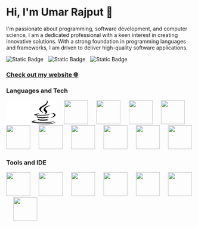 <h1>Hi, I'm Umar Rajput 👋</h1>

I'm passionate about programming, software development, and computer science, I am a dedicated professional with a keen interest in creating innovative solutions. With a strong foundation in programming languages and frameworks, I am driven to deliver high-quality software applications.

![Static Badge](https://img.shields.io/badge/umarraj008-black?style=for-the-badge&logo=github&logoColor=black&color=white&link=https%3A%2F%2Fgithub.com%2Fumarraj008)
<img height="0" width="5" src="" />
![Static Badge](https://img.shields.io/badge/umar--rajput-black?style=for-the-badge&logo=linkedin&logoColor=black&color=white&link=https%3A%2F%2Fwww.linkedin.com%2Fin%2Fumar-rajput%2F)
<img height="0" width="5" src="" />
![Static Badge](https://img.shields.io/badge/umar.rajput02%40gmail.com-black?style=for-the-badge&logo=gmail&logoColor=black&color=white)

### [Check out my website 🌐](http://umarrajput.co.uk)
<!--
![Static Badge](https://img.shields.io/badge/umarraj008-black?style=flat-square&logo=github&logoColor=black&color=white&link=https%3A%2F%2Fgithub.com%2Fumarraj008)
![Static Badge](https://img.shields.io/badge/umar--rajput-black?style=flat-square&logo=linkedin&logoColor=black&color=white&link=https%3A%2F%2Fwww.linkedin.com%2Fin%2Fumar-rajput%2F)
![Static Badge](https://img.shields.io/badge/umar.rajput02%40gmail.com-black?style=flat-square&logo=gmail&logoColor=black&color=white)
-->
<h3>Languages and Tech</h3>
<div align="left">
  <img height="64" width="64" src="https://raw.githubusercontent.com/umarraj008/umarraj008/main/java-w.svg#gh-dark-mode-only" />
  <img height="64" width="64" src="https://raw.githubusercontent.com/umarraj008/umarraj008/main/java-b.svg#gh-light-mode-only" />
  <img height="64" width="15" src="" />
  <img height="64" width="64" src="https://cdn.simpleicons.org/javascript/black/white" />
  <img height="64" width="15" src="" />
  <img height="64" width="64" src="https://cdn.simpleicons.org/html5/black/white" />
  <img height="64" width="15" src="" />
  <img height="64" width="64" src="https://cdn.simpleicons.org/css3/black/white" />
  <img height="64" width="15" src="" />
  <img height="64" width="64" src="https://cdn.simpleicons.org/php/black/white" />
  <img height="64" width="15" src="" />
  <img height="64" width="64" src="https://cdn.simpleicons.org/mysql/black/white" />
  <img height="64" width="15" src="" />
  <img height="64" width="64" src="https://cdn.simpleicons.org/python/black/white" />
  <img height="64" width="15" src="" />
  <img height="64" width="64" src="https://cdn.simpleicons.org/npm/black/white" />
  <img height="64" width="15" src="" />
  <img height="64" width="64" src="https://cdn.simpleicons.org/node.js/black/white" />
  <img height="64" width="15" src="" />
  <img height="64" width="64" src="https://cdn.simpleicons.org/express/black/white" />
  <img height="64" width="15" src="" />
  <img height="64" width="64" src="https://cdn.simpleicons.org/socket.io/black/white" />
</div>

<h3>Tools and IDE</h3>
<div align="left">
  <img height="64" width="64" src="https://cdn.simpleicons.org/visualstudiocode/black/white" />
  <img height="64" width="15" src="" />
  <img height="64" width="64" src="https://cdn.simpleicons.org/visualstudio/black/white" />
  <img height="64" width="15" src="" />
  <img height="64" width="64" src="https://cdn.simpleicons.org/eclipseide/black/white" />
  <img height="64" width="15" src="" />
  <img height="64" width="64" src="https://cdn.simpleicons.org/intellijidea/black/white" />
  <img height="64" width="15" src="" />
  <img height="64" width="64" src="https://cdn.simpleicons.org/androidstudio/black/white" />
  <img height="64" width="15" src="" />
  <img height="64" width="64" src="https://cdn.simpleicons.org/phpmyadmin/black/white" />
  <img height="64" width="15" src="" />
  <img height="64" width="64" src="https://cdn.simpleicons.org/xampp/black/white" />
</div>
